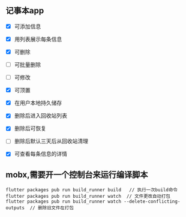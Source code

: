 ## 记事本app

- [x] 可添加信息
- [x] 用列表展示每条信息
- [x] 可删除
- [ ] 可批量删除
- [ ] 可修改
- [x] 可顶置
- [x] 在用户本地持久储存
- [x] 删除后进入回收站列表
- [x] 删除后可恢复
- [ ] 删除后默认三天后从回收站清理 
- [x] 可查看每条信息的详情


## mobx,需要开一个控制台来运行编译脚本
```
flutter packages pub run build_runner build   // 执行一次build命令
flutter packages pub run build_runner watch  // 文件更改自动打包
flutter packages pub run build_runner watch --delete-conflicting-outputs  // 删除旧文件在打包
```
